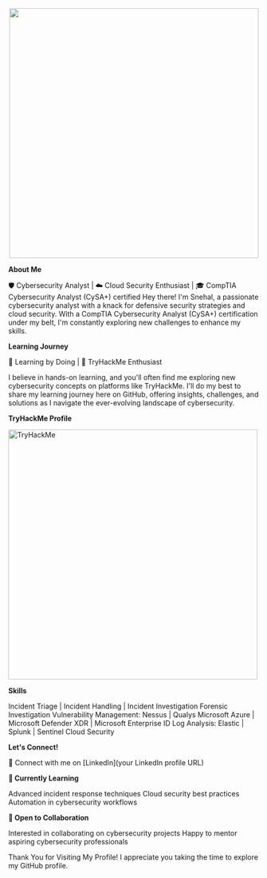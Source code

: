<div id="header" align="center">
  <img src="https://www.vegstar.com.br/wp-content/uploads/2022/06/soc-security-operations-center.jpg" width="500"/>
</div>


**About Me**

🛡️ Cybersecurity Analyst | ☁️ Cloud Security Enthusiast | 🎓 CompTIA Cybersecurity Analyst (CySA+) certified
Hey there! I'm Snehal, a passionate cybersecurity analyst with a knack for defensive security strategies and cloud security. With a CompTIA Cybersecurity Analyst (CySA+) certification under my belt, I'm constantly exploring new challenges to enhance my skills.

**Learning Journey**

🚀 Learning by Doing | 🧠 TryHackMe Enthusiast

I believe in hands-on learning, and you'll often find me exploring new cybersecurity concepts on platforms like TryHackMe. I'll do my best to share my learning journey here on GitHub, offering insights, challenges, and solutions as I navigate the ever-evolving landscape of cybersecurity.

**TryHackMe Profile**

<img src="https://tryhackme-badges.s3.amazonaws.com/0xHoli.png" alt="TryHackMe" width="500"/>

**Skills**

Incident Triage | Incident Handling | Incident Investigation
Forensic Investigation 
Vulnerability Management: Nessus | Qualys
Microsoft Azure | Microsoft Defender XDR | Microsoft Enterprise ID
Log Analysis: Elastic | Splunk | Sentinel
Cloud Security

**Let's Connect!**

💬 Connect with me on [LinkedIn](your LinkedIn profile URL)

**🌱 Currently Learning**

Advanced incident response techniques
Cloud security best practices
Automation in cybersecurity workflows

**🤝 Open to Collaboration**

Interested in collaborating on cybersecurity projects
Happy to mentor aspiring cybersecurity professionals

Thank You for Visiting My Profile!
I appreciate you taking the time to explore my GitHub profile. 
